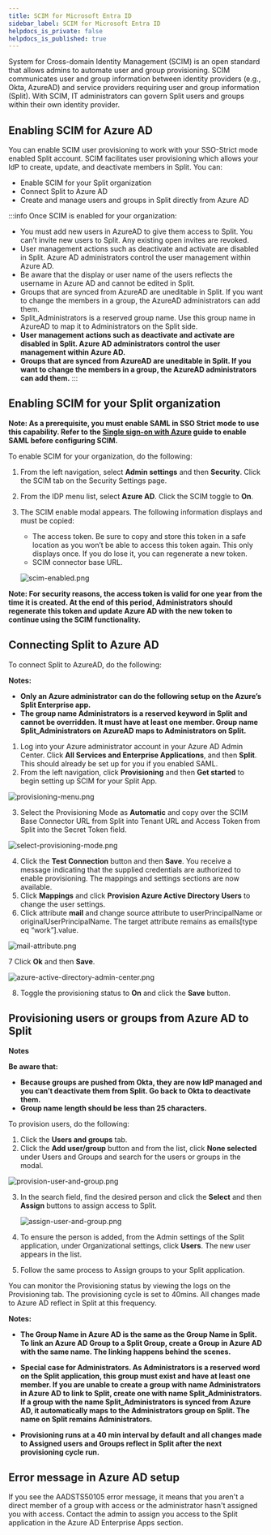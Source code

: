 ```yaml
---
title: SCIM for Microsoft Entra ID
sidebar_label: SCIM for Microsoft Entra ID
helpdocs_is_private: false
helpdocs_is_published: true
---
```


<p>
  <button hidden style={{borderRadius:'8px', border:'1px', fontFamily:'Courier New', fontWeight:'800', textAlign:'left'}}> help.split.io link: https://help.split.io/hc/en-us/articles/12386431119245-SCIM-for-Microsoft-Entra-ID <br /> ✘ images still hosted on help.split.io </button>
</p>

System for Cross-domain Identity Management (SCIM) is an open standard that allows admins to automate user and group provisioning. SCIM communicates user and group information between identity providers (e.g., Okta, AzureAD) and service providers requiring user and group information (Split). With SCIM, IT administrators can govern Split users and groups within their own identity provider.

## Enabling SCIM for Azure AD

You can enable SCIM user provisioning to work with your SSO-Strict mode enabled Split account. SCIM facilitates user provisioning which allows your IdP to create, update, and deactivate members in Split. You can:

* Enable SCIM for your Split organization
* Connect Split to Azure AD
* Create and manage users and groups in Split directly from Azure AD 

:::info
Once SCIM is enabled for your organization:

* You must add new users in AzureAD to give them access to Split. You can’t invite new users to Split. Any existing open invites are revoked.
* User management actions such as deactivate and activate are disabled in Split. Azure AD administrators control the user management within Azure AD.
* Be aware that the display or user name of the users reflects the username in Azure AD and cannot be edited in Split.
* Groups that are synced from AzureAD are uneditable in Split. If you want to change the members in a group, the AzureAD administrators can add them.
* Split_Administrators is a reserved group name. Use this group name in AzureAD to map it to Administrators on the Split side.
* **User management actions such as deactivate and activate are disabled in Split. Azure AD administrators control the user management within Azure AD.**
* **Groups that are synced from AzureAD are uneditable in Split. If you want to change the members in a group, the AzureAD administrators can add them.**
:::

## Enabling SCIM for your Split organization

**Note: As a prerequisite, you must enable SAML in SSO Strict mode to use this capability. Refer to the [Single sign-on with Azure](https://help.split.io/hc/en-us/articles/360021124931-Single-sign-on-with-Azure) guide to enable SAML before configuring SCIM.**

To enable SCIM for your organization, do the following:

1. From the left navigation, select **Admin settings** and then **Security**. Click the SCIM tab on the Security Settings page.
2. From the IDP menu list, select **Azure AD**. Click the SCIM toggle to **On**. 
3. The SCIM enable modal appears. The following information displays and must be copied:

   * The access token. Be sure to copy and store this token in a safe location as you won’t be able to access this token again. This only displays once. If you do lose it, you can regenerate a new token.
   * SCIM connector base URL.

   <p>
    <img src="https://help.split.io/hc/article_attachments/12392400520845" alt="scim-enabled.png" />
   </p>

**Note: For security reasons, the access token is valid for one year from the time it is created. At the end of this period, Administrators should regenerate this token and update Azure AD with the new token to continue using the SCIM functionality.**

## Connecting Split to Azure AD

To connect Split to AzureAD, do the following:

**Notes:** 
* **Only an Azure administrator can do the following setup on the Azure’s Split Enterprise app.**
* **The group name Administrators is a reserved keyword in Split and cannot be overridden. It must have at least one member. Group name Split_Administrators on AzureAD maps to Administrators on Split.**

1. Log into your Azure administrator account in your Azure AD Admin Center. Click **All Services and Enterprise Applications**, and then **Split**. This should already be set up for you if you enabled SAML. 
2. From the left navigation, click **Provisioning** and then **Get started** to begin setting up SCIM for your Split App.  

<p>
  <img src="https://help.split.io/hc/article_attachments/12392563310605" alt="provisioning-menu.png" />
</p>

3. Select the Provisioning Mode as **Automatic** and copy over the SCIM Base Connector URL from Split into Tenant URL and Access Token from Split into the Secret Token field. 

<p>
  <img src="https://help.split.io/hc/article_attachments/12392633988237" alt="select-provisioning-mode.png" />
</p>

4. Click the **Test Connection** button and then **Save**. You receive a message indicating that the supplied credentials are authorized to enable provisioning. The mappings and settings sections are now available.
5. Click **Mappings** and click **Provision Azure Active Directory Users** to change the user settings. 
6. Click attribute **mail** and change source attribute to userPrincipalName or originalUserPrincipalName. The target attribute remains as emails[type eq “work”].value.

<p>
  <img src="https://help.split.io/hc/article_attachments/12392639219725" alt="mail-attribute.png" />
</p>

7 Click **Ok** and then **Save**.

  <p>
    <img src="https://help.split.io/hc/article_attachments/16056968473357" alt="azure-active-directory-admin-center.png" />
  </p>

8. Toggle the provisioning status to **On** and click the **Save** button.

## Provisioning users or groups from Azure AD to Split

**Notes**

**Be aware that:**

* **Because groups are pushed from Okta, they are now IdP managed and you can’t deactivate them from Split. Go back to Okta to deactivate them.**
* **Group name length should be less than 25 characters.**

To provision users, do the following:

1. Click the **Users and groups** tab. 
2. Click the **Add user/group** button and from the list, click **None selected** under Users and Groups and search for the users or groups in the modal.

<p>
  <img src="https://help.split.io/hc/article_attachments/12392742177677" alt="provision-user-and-group.png" />
</p>

3. In the search field, find the desired person and click the **Select** and then **Assign** buttons to assign access to Split. 

   <p>
     <img src="https://help.split.io/hc/article_attachments/12395065041165" alt="assign-user-and-group.png" />
   </p>

4. To ensure the person is added, from the Admin settings of the Split application, under Organizational settings, click **Users**. The new user appears in the list.
5. Follow the same process to Assign groups to your Split application.

You can monitor the Provisioning status by viewing the logs on the Provisioning tab. The provisioning cycle is set to 40mins. All changes made to Azure AD reflect in Split at this frequency.

**Notes:**
* **The Group Name in Azure AD is the same as the Group Name in Split. To link an Azure AD Group to a Split Group, create a Group in Azure AD with the same name. The linking happens behind the scenes.**

* **Special case for Administrators. As Administrators is a reserved word on the Split application, this group must exist and have at least one member. If you are unable to create a group with name Administrators in Azure AD to link to Split, create one with name Split_Administrators. If a group with the name Split_Administrators is synced from Azure AD, it automatically maps to the Administrators group on Split. The name on Split remains Administrators.**

* **Provisioning runs at a 40 min interval by default and all changes made to Assigned users and Groups reflect in Split after the next provisioning cycle run.**

## Error message in Azure AD setup

If you see the AADSTS50105 error message, it means that you aren't a direct member of a group with access or the administrator hasn't assigned you with access. Contact the admin to assign you access to the Split application in the Azure AD Enterprise Apps section.

